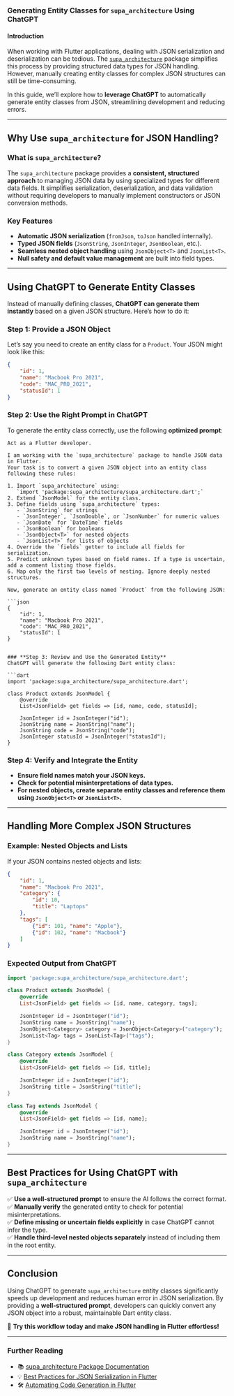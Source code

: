 ### **Generating Entity Classes for `supa_architecture` Using ChatGPT**  

#### **Introduction**  
When working with Flutter applications, dealing with JSON serialization and deserialization can be tedious. The [`supa_architecture`](https://pub.dev/packages/supa_architecture) package simplifies this process by providing structured data types for JSON handling. However, manually creating entity classes for complex JSON structures can still be time-consuming.  

In this guide, we’ll explore how to **leverage ChatGPT** to automatically generate entity classes from JSON, streamlining development and reducing errors.  

---

## **Why Use `supa_architecture` for JSON Handling?**  
### **What is `supa_architecture`?**  
The `supa_architecture` package provides a **consistent, structured approach** to managing JSON data by using specialized types for different data fields. It simplifies serialization, deserialization, and data validation without requiring developers to manually implement constructors or JSON conversion methods.  

### **Key Features**  
- **Automatic JSON serialization** (`fromJson`, `toJson` handled internally).  
- **Typed JSON fields** (`JsonString`, `JsonInteger`, `JsonBoolean`, etc.).  
- **Seamless nested object handling** using `JsonObject<T>` and `JsonList<T>`.  
- **Null safety and default value management** are built into field types.  

---

## **Using ChatGPT to Generate Entity Classes**  

Instead of manually defining classes, **ChatGPT can generate them instantly** based on a given JSON structure. Here’s how to do it:  

### **Step 1: Provide a JSON Object**  
Let’s say you need to create an entity class for a `Product`. Your JSON might look like this:  

```json
{
    "id": 1,
    "name": "Macbook Pro 2021",
    "code": "MAC_PRO_2021",
    "statusId": 1
}
```

### **Step 2: Use the Right Prompt in ChatGPT**  
To generate the entity class correctly, use the following **optimized prompt**:  

```plaintext
Act as a Flutter developer.  

I am working with the `supa_architecture` package to handle JSON data in Flutter.  
Your task is to convert a given JSON object into an entity class following these rules:  

1. Import `supa_architecture` using:  
   `import 'package:supa_architecture/supa_architecture.dart';`  
2. Extend `JsonModel` for the entity class.  
3. Define fields using `supa_architecture` types:
   - `JsonString` for strings  
   - `JsonInteger`, `JsonDouble`, or `JsonNumber` for numeric values  
   - `JsonDate` for `DateTime` fields  
   - `JsonBoolean` for booleans  
   - `JsonObject<T>` for nested objects  
   - `JsonList<T>` for lists of objects  
4. Override the `fields` getter to include all fields for serialization.  
5. Predict unknown types based on field names. If a type is uncertain, add a comment listing those fields.  
6. Map only the first two levels of nesting. Ignore deeply nested structures.  

Now, generate an entity class named `Product` from the following JSON:  

```json
{
    "id": 1,
    "name": "Macbook Pro 2021",
    "code": "MAC_PRO_2021",
    "statusId": 1
}
```
```

### **Step 3: Review and Use the Generated Entity**  
ChatGPT will generate the following Dart entity class:  

```dart
import 'package:supa_architecture/supa_architecture.dart';

class Product extends JsonModel {
    @override
    List<JsonField> get fields => [id, name, code, statusId];

    JsonInteger id = JsonInteger("id");
    JsonString name = JsonString("name");
    JsonString code = JsonString("code");
    JsonInteger statusId = JsonInteger("statusId");
}
```

### **Step 4: Verify and Integrate the Entity**  
- **Ensure field names match your JSON keys.**  
- **Check for potential misinterpretations of data types.**  
- **For nested objects, create separate entity classes and reference them using `JsonObject<T>` or `JsonList<T>`.**  

---

## **Handling More Complex JSON Structures**  

### **Example: Nested Objects and Lists**  
If your JSON contains nested objects and lists:  

```json
{
    "id": 1,
    "name": "Macbook Pro 2021",
    "category": {
        "id": 10,
        "title": "Laptops"
    },
    "tags": [
        {"id": 101, "name": "Apple"},
        {"id": 102, "name": "Macbook"}
    ]
}
```
  
### **Expected Output from ChatGPT**
```dart
import 'package:supa_architecture/supa_architecture.dart';

class Product extends JsonModel {
    @override
    List<JsonField> get fields => [id, name, category, tags];

    JsonInteger id = JsonInteger("id");
    JsonString name = JsonString("name");
    JsonObject<Category> category = JsonObject<Category>("category");
    JsonList<Tag> tags = JsonList<Tag>("tags");
}

class Category extends JsonModel {
    @override
    List<JsonField> get fields => [id, title];

    JsonInteger id = JsonInteger("id");
    JsonString title = JsonString("title");
}

class Tag extends JsonModel {
    @override
    List<JsonField> get fields => [id, name];

    JsonInteger id = JsonInteger("id");
    JsonString name = JsonString("name");
}
```

---

## **Best Practices for Using ChatGPT with `supa_architecture`**
✅ **Use a well-structured prompt** to ensure the AI follows the correct format.  
✅ **Manually verify** the generated entity to check for potential misinterpretations.  
✅ **Define missing or uncertain fields explicitly** in case ChatGPT cannot infer the type.  
✅ **Handle third-level nested objects separately** instead of including them in the root entity.  

---

## **Conclusion**
Using ChatGPT to generate `supa_architecture` entity classes significantly speeds up development and reduces human error in JSON serialization. By providing a **well-structured prompt**, developers can quickly convert any JSON object into a robust, maintainable Dart entity class.  

🚀 **Try this workflow today and make JSON handling in Flutter effortless!**  

---

### **Further Reading**
- 📚 [supa_architecture Package Documentation](https://pub.dev/packages/supa_architecture)  
- 💡 [Best Practices for JSON Serialization in Flutter](https://flutter.dev/docs/development/data-and-backend/json)  
- 🛠 [Automating Code Generation in Flutter](https://medium.com/flutter)  
